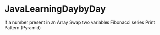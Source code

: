 # JavaLearningDaybyDay
If a number present in an Array
Swap two variables
Fibonacci series
Print Pattern (Pyramid)
